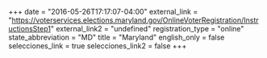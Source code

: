 +++
date = "2016-05-26T17:17:07-04:00"
external_link = "https://voterservices.elections.maryland.gov/OnlineVoterRegistration/InstructionsStep1"
external_link2 = "undefined"
registration_type = "online"
state_abbreviation = "MD"
title = "Maryland"
english_only = false 
selecciones_link = true
selecciones_link2 = false
+++
